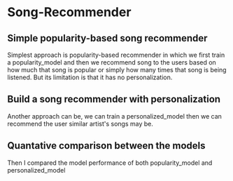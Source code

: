 # Song-Recommender
## Simple popularity-based  song recommender

Simplest approach is popularity-based recommender in which we first train a popularity_model and then we recommend song to the users based on how much that song is popular or simply how many times that song is being listened. But its limitation is that it has no personalization.

## Build a song recommender with personalization

Another approach can be, we can train a personalized_model then we can recommend the user similar artist's songs may be.

## Quantative comparison between the models

Then I compared the model performance of both popularity_model and personalized_model
